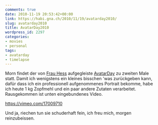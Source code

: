 ```yaml
---
comments: true
date: 2010-11-19 20:53:42+00:00
link: https://habi.gna.ch/2010/11/19/avatarday2010/
slug: avatarday2010
title: AvatarDay2010
wordpress_id: 2297
categories:
- movies
- personal
tags:
- avatarday
- timelapse
---
```


Morn findet der von [Frau Hess](http://pictura.ch/) aufgegleiste [AvatarDay](http://avatarday2010.tumblr.com/) zu zweiten Male statt. Damit ich wenigstens ein kleines bisschen 'was zurückgeben kann, dafür dass ich ein professionell aufgenommenes Portrait bekomme, habe ich heute 1 kg Zopfmehl und ein paar andere Zutaten verarbeitet. Rausgekommen ist unten eingebundenes Video.

https://vimeo.com/17009710

Und ja, riechen tun sie schuderhaft fein, ich freu mich, morgen reinzubeissen.
